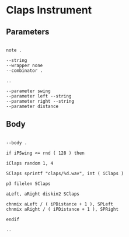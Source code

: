 # Claps Instrument

## Parameters

```scenario oscilla

note .

--string
--wrapper none
--combinator .

..

--parameter swing
--parameter left --string
--parameter right --string
--parameter distance

```

## Body

```scenario oscilla

--body .

if iPSwing <= rnd ( 128 ) then

iClaps random 1, 4

SClaps sprintf "claps/%d.wav", int ( iClaps )

p3 filelen SClaps

aLeft, aRight diskin2 SClaps

chnmix aLeft / ( iPDistance + 1 ), SPLeft
chnmix aRight / ( iPDistance + 1 ), SPRight

endif

..

```
